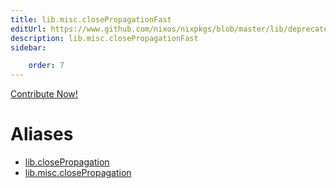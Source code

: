 ```yaml
---
title: lib.misc.closePropagationFast
editUrl: https://www.github.com/nixos/nixpkgs/blob/master/lib/deprecated.nix#L168C26
description: lib.misc.closePropagationFast
sidebar:

    order: 7
---
```


<a href="https://www.github.com/nixos/nixpkgs/blob/master/lib/deprecated.nix#L168C26">Contribute Now!</a>


# Aliases

- [lib.closePropagation](/nix-doc-comments/reference/lib/lib-closePropagation)
- [lib.misc.closePropagation](/nix-doc-comments/reference/lib/misc/lib-misc-closePropagation)


